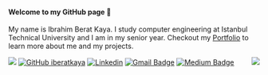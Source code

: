 #### Welcome to my GitHub page 👋

My name is Ibrahim Berat Kaya. I study computer engineering at Istanbul Technical University and I am in my senior year. Checkout my [Portfolio](https://iberatkaya.github.io/#/) to learn more about me and my projects.

<img align="right" src="https://github-readme-stats.vercel.app/api?username=iberatkaya&hide=prs,issues&show_icons=true" />


![](https://visitor-badge.glitch.me/badge?page_id=iberatkaya.iberatkaya)
[![GitHub iberatkaya](https://img.shields.io/github/followers/iberatkaya?label=follow&style=social)](https://github.com/iberatkaya)
[![Linkedin](https://img.shields.io/badge/-iberatkaya-blue?style=flat-square&logo=Linkedin&logoColor=white&link=https://www.linkedin.com/in/ibrahim-berat-kaya/)](https://www.linkedin.com/in/ibrahim-berat-kaya/)
[![Gmail Badge](https://img.shields.io/badge/-ibraberatkaya-c14438?style=flat&logo=Gmail&logoColor=white&link=mailto:ibraberatkaya@gmail.com)](mailto:ibraberatkaya@gmail.com)
[![Medium Badge](https://img.shields.io/badge/-iberatkaya-000000?style=flat&labelColor=000000&logo=Medium&link=https://iberatkaya.medium.com)](https://iberatkaya.medium.com)
<br>
